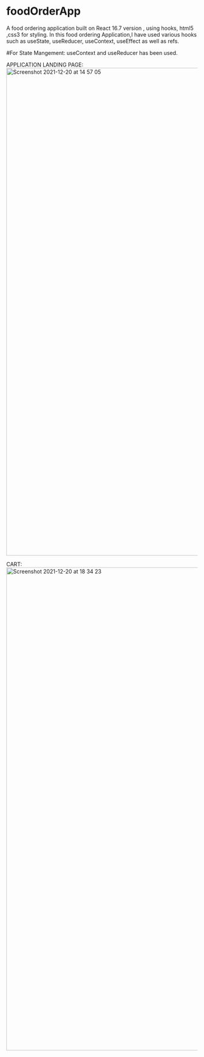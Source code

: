 # foodOrderApp
A food ordering application built on React 16.7 version , using hooks, html5 ,css3 for styling. In this food ordering Application,I have used various hooks such as useState, useReducer, useContext, useEffect as well as refs.

#For State Mangement: useContext and useReducer has been used.

APPLICATION LANDING PAGE:
<img width="1280" alt="Screenshot 2021-12-20 at 14 57 05" src="https://user-images.githubusercontent.com/21308982/146744378-a0a1a517-2a04-43d1-92bb-cb6790b357cd.png">

CART:
<img width="1268" alt="Screenshot 2021-12-20 at 18 34 23" src="https://user-images.githubusercontent.com/21308982/146771503-1a012065-8967-4907-a4cf-2d27405c8e14.png">
